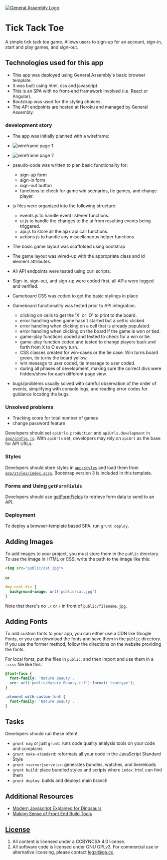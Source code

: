 [![General Assembly Logo](https://camo.githubusercontent.com/1a91b05b8f4d44b5bbfb83abac2b0996d8e26c92/687474703a2f2f692e696d6775722e636f6d2f6b6538555354712e706e67)](https://generalassemb.ly/education/web-development-immersive)

# Tick Tack Toe

A simple tick tack toe game.  Allows users to sign-up for an account, sign-in, start and play games, and sign-out.

## Technologies used for this app

* This app was deployed using General Assembly's basic browser template.
* It was built using html, css and javascript.  
* This is an SPA with no front-end framework involved (i.e. React or Angular).
* Bootstrap was used for the styling choices.
* The API endpoints are hosted at Heroku and managed by General Assembly.

### development story

* The app was initially planned with a wireframe:
  
*  ![wireframe page 1](https://i.imgur.com/SqjPoHy.jpg) 

*  ![wireframe page 2](https://i.imgur.com/zPVvBms.jpg)

* pseudo-code was written to plan basic functionality for:
  * sign-up form
  * sign-in form
  * sign-out button
  * functions to check for game win scenarios, tie games, and change player.

* js files were organized into the following structure: 
  * events.js to handle event listener functions.
  * ui.js to handle the changes to the ui from resulting events being triggered. 
  * api.js to store all the ajax api call functions.
  * actions.js to handle any miscellaneous helper functions
* The basic game layout was scaffolded using bootstrap
* The game layout was wired-up with the appropriate class and id element attributes.
* All API endpoints were tested using curl scripts.
* Sign-in, sign-out, and sign-up were coded first, all APIs were logged and verified.
* Gameboard CSS was coded to get the basic stylings in place
* Gameboard functionality was tested prior to API integration.
  * clicking on cells to get the 'X' or 'O' to print to the board.
  * error handling when game hasn't started but a cell is clicked.
  * error handling when clicking on a cell that is already populated.
  * error handling when clicking on the board if the game is won or tied.
  * game-play functions coded and tested to check for a win or tie.
  * game-play function coded and tested to change players back and forth from X to O every turn.
  * CSS classes created for win-cases or the tie case.  Win turns board green, tie turns the board yellow.
  * win message to user coded, tie message to user coded.
  * during all phases of development, making sure the correct divs were hidden/show for each different page view.
* bugs/problems usually solved with careful observation of the order of events, simplifying with console.logs, and reading error codes for guidance locating the bugs.

### Unsolved problems

* Tracking score for total number of games
* change password feature

Developers should set `apiUrls.production` and `apiUrls.development` in
[`app/config.js`](app/config.js).  With
`apiUrls` set, developers may rely on `apiUrl` as the base for API
URLs.

### Styles

Developers should store styles in [`app/styles`](app/styles) and load them
from [`app/styles/index.scss`](app/styles/index.scss). Bootstrap version 3 is
included in this template.

### Forms and Using `getFormFields`

Developers should use [getFormFields](get-form-fields.md) to retrieve form data
to send to an API.

### Deployment

To deploy a browser-template based SPA, run `grunt deploy`.

## Adding Images

To add images to your project, you must store them in the `public` directory.
To use the image in HTML or CSS, write the path to the image like this:

```html
<img src="public/cat.jpg">
```
or
```css
#my-cool-div {
  background-image: url('public/cat.jpg')
}
```

Note that there's no `./` or `/` in front of `public/filename.jpg`.

## Adding Fonts

To add custom fonts to your app, you can either use a CDN like Google Fonts, or
you can download the fonts and save them in the `public` directory. If you use
the former method, follow the directions on the website providing the fonts.

For local fonts, put the files in `public`, and then import and use them in a
`.scss` file like this:

```scss
@font-face {
  font-family: 'Nature Beauty';
  src: url('public/Nature-Beauty.ttf') format('truetype');
}

.element-with-custom-font {
  font-family: 'Nature Beauty';
}
```

## Tasks

Developers should run these often!

- `grunt nag` or just `grunt`: runs code quality analysis tools on your code
    and complains
- `grunt make-standard`: reformats all your code in the JavaScript Standard Style
- `grunt <server|serve|s>`: generates bundles, watches, and livereloads
- `grunt build`: place bundled styles and scripts where `index.html` can find
    them
- `grunt deploy`: builds and deploys main branch


## Additional Resources

- [Modern Javascript Explained for Dinosaurs](https://medium.com/@peterxjang/modern-javascript-explained-for-dinosaurs-f695e9747b70)
- [Making Sense of Front End Build Tools](https://medium.freecodecamp.org/making-sense-of-front-end-build-tools-3a1b3a87043b)

## [License](LICENSE)

1. All content is licensed under a CC­BY­NC­SA 4.0 license.
1. All software code is licensed under GNU GPLv3. For commercial use or
    alternative licensing, please contact legal@ga.co.
